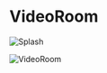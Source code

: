 # VideoRoom

![Splash](https://drive.google.com/file/d/1tc9u7E5fUKdQY5FiYkuOCKkcY5qZvBlx/view?usp=sharing)

![VideoRoom](https://drive.google.com/file/d/10Q8_mZO1uB6VF2fbCcf8ruGrdfHRra6V/view?usp=sharing)
